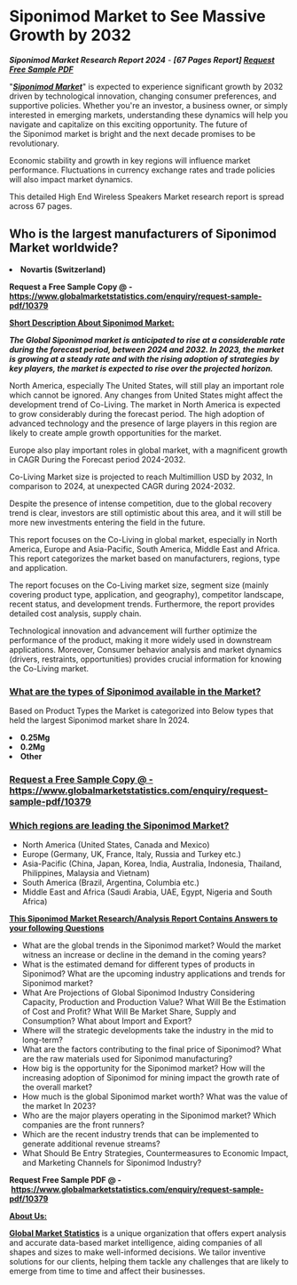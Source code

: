 <h1>Siponimod Market to See Massive Growth by 2032</h1><p><em><strong>Siponimod Market Research Report 2024</strong></em>&nbsp;-&nbsp;<em><strong>[67 Pages Report] </strong></em><em><strong><a href="https://www.globalmarketstatistics.com/enquiry/request-sample-pdf/10379">Request Free Sample PDF</a></strong></em></p><p>"<a style="font-style: italic; font-weight: bold;" href="https://www.globalmarketstatistics.com/market-reports/siponimod-market-10379">Siponimod Market</a>" is expected to experience significant growth by 2032 driven by technological innovation, changing consumer preferences, and supportive policies. Whether you're an investor, a business owner, or simply interested in emerging markets, understanding these dynamics will help you navigate and capitalize on this exciting opportunity. The future of the&nbsp;Siponimod market is bright and the next decade promises to be revolutionary.</p><p>Economic stability and growth in key regions will influence market performance. Fluctuations in currency exchange rates and trade policies will also impact market dynamics.</p><p>This detailed&nbsp;High End Wireless Speakers Market research report is spread across 67 pages.</p><h2><strong>Who is the largest manufacturers of Siponimod Market worldwide?</strong></h2><p><strong><li>Novartis (Switzerland)</strong></p><p><strong>Request a Free Sample Copy @ - <a href="https://www.globalmarketstatistics.com/enquiry/request-sample-pdf/10379">https://www.globalmarketstatistics.com/enquiry/request-sample-pdf/10379</a></strong></p><p><strong><u>Short Description About Siponimod Market:</u></strong></p><p><strong><em>The Global Siponimod market is anticipated to rise at a considerable rate during the forecast period, between 2024 and 2032. In 2023, the market is growing at a steady rate and with the rising adoption of strategies by key players, the market is expected to rise over the projected horizon.</em></strong></p><p>North America, especially The United States, will still play an important role which cannot be ignored. Any changes from United States might affect the development trend of Co-Living. The market in North America is expected to grow considerably during the forecast period. The high adoption of advanced technology and the presence of large players in this region are likely to create ample growth opportunities for the market.</p><p>Europe also play important roles in global market, with a magnificent growth in CAGR During the Forecast period 2024-2032.</p><p>Co-Living Market size is projected to reach Multimillion USD by 2032, In comparison to 2024, at unexpected CAGR during 2024-2032.</p><p>Despite the presence of intense competition, due to the global recovery trend is clear, investors are still optimistic about this area, and it will still be more new investments entering the field in the future.</p><p>This report focuses on the Co-Living in global market, especially in North America, Europe and Asia-Pacific, South America, Middle East and Africa. This report categorizes the market based on manufacturers, regions, type and application.</p><p>The report focuses on the Co-Living market size, segment size (mainly covering product type, application, and geography), competitor landscape, recent status, and development trends. Furthermore, the report provides detailed cost analysis, supply chain.</p><p>Technological innovation and advancement will further optimize the performance of the product, making it more widely used in downstream applications. Moreover, Consumer behavior analysis and market dynamics (drivers, restraints, opportunities) provides crucial information for knowing the Co-Living market.</p><h3 class="rank-math-question "><span style="text-decoration: underline;">What are the types of Siponimod available in the Market?</span></h3><p>Based on Product Types the Market is categorized into Below types that held the largest Siponimod market share In 2024.</p><p><strong><li>0.25Mg<li>0.2Mg<li>Other</strong></p><h3 class="rank-math-question "><span style="text-decoration: underline;">Request a Free Sample Copy @ - <a href="https://www.globalmarketstatistics.com/enquiry/request-sample-pdf/10379">https://www.globalmarketstatistics.com/enquiry/request-sample-pdf/10379</a></span></h3><h3 class="rank-math-question "><span style="text-decoration: underline;">Which regions are leading the Siponimod Market?</span></h3><ul><li>North America (United States, Canada and Mexico)</li><li>Europe (Germany, UK, France, Italy, Russia and Turkey etc.)</li><li>Asia-Pacific (China, Japan, Korea, India, Australia, Indonesia, Thailand, Philippines, Malaysia and Vietnam)</li><li>South America (Brazil, Argentina, Columbia etc.)</li><li>Middle East and Africa (Saudi Arabia, UAE, Egypt, Nigeria and South Africa)</li></ul><p><strong><u>This Siponimod Market Research/Analysis Report Contains Answers to your following Questions</u></strong></p><ul><li>What are the global trends in the Siponimod market? Would the market witness an increase or decline in the demand in the coming years?</li><li>What is the estimated demand for different types of products in Siponimod? What are the upcoming industry applications and trends for Siponimod market?</li><li>What Are Projections of Global Siponimod Industry Considering Capacity, Production and Production Value? What Will Be the Estimation of Cost and Profit? What Will Be Market Share, Supply and Consumption? What about Import and Export?</li><li>Where will the strategic developments take the industry in the mid to long-term?</li><li>What are the factors contributing to the final price of Siponimod? What are the raw materials used for Siponimod manufacturing?</li><li>How big is the opportunity for the Siponimod market? How will the increasing adoption of Siponimod for mining impact the growth rate of the overall market?</li><li>How much is the global Siponimod market worth? What was the value of the market In 2023?</li><li>Who are the major players operating in the Siponimod market? Which companies are the front runners?</li><li>Which are the recent industry trends that can be implemented to generate additional revenue streams?</li><li>What Should Be Entry Strategies, Countermeasures to Economic Impact, and Marketing Channels for Siponimod Industry?</li></ul><p><strong>Request Free Sample PDF @ -&nbsp;<a href="https://www.globalmarketstatistics.com/enquiry/request-sample-pdf/10379">https://www.globalmarketstatistics.com/enquiry/request-sample-pdf/10379</a></strong></p><p><strong><u>About Us:</u></strong></p><p><strong><a href="https://www.globalmarketstatistics.com/">Global Market Statistics</a></strong> is a unique organization that offers expert analysis and accurate data-based market intelligence, aiding companies of all shapes and sizes to make well-informed decisions. We tailor inventive solutions for our clients, helping them tackle any challenges that are likely to emerge from time to time and affect their businesses.</p>
